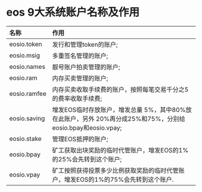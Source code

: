 # eos 9大系统账户名称及作用

名称 | 作用
:--- | :---
eosio.token | 发行和管理token的账户;
eosio.msig | 多重签名管理的账户;
eosio.names | 靓号账户拍卖管理的账户;
eosio.ram | 内存买卖管理的账户;
eosio.ramfee | 内存买卖收取手续费的账户，按照每笔交易千分之5的费率收取手续费;
eosio.saving | 增发EOS临时存放账户，增发总量 5%，其中80%放在此账户，另外 20%再分成25%和75%，分别给eosio.bpay和eosio.vpay;
eosio.stake | 管理EOS抵押的账户;
eosio.bpay | 矿工获取出块奖励的临时代管账户，增发EOS的1%的25%会先转到这个账户;
eosio.vpay | 矿工按照获得投票多少比例获取奖励的临时代管账户，增发EOS的1%的75%会先转到这个账户.
